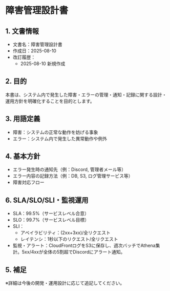 # 障害管理設計書

## 1. 文書情報
- 文書名：障害管理設計書
- 作成日：2025-08-10
- 改訂履歴：
    - 2025-08-10 新規作成

## 2. 目的
本書は、システム内で発生した障害・エラーの管理・通知・記録に関する設計・運用方針を明確化することを目的とします。

## 3. 用語定義
- 障害：システムの正常な動作を妨げる事象
- エラー：システム内で発生した異常動作や例外

## 4. 基本方針
- エラー発生時の通知先（例：Discord, 管理者メール等）
- エラー内容の記録方法（例：DB, S3, ログ管理サービス等）
- 障害対応フロー

## 6. SLA/SLO/SLI・監視運用
- SLA：99.5%（サービスレベル合意）
- SLO：99.7%（サービスレベル目標）
- SLI：
    - アベイラビリティ：(2xx+3xx)/全リクエスト
    - レイテンシ：1秒以下のリクエスト/全リクエスト
- 監視・アラート：CloudFrontログをS3に保存し、週次バッチでAthena集計。5xx/4xxが全体の5割超でDiscordにアラート通知。

## 5. 補足
※詳細は今後の開発・運用設計に応じて追記してください。
